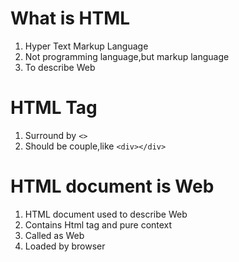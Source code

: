 # What is HTML
1. Hyper Text Markup Language
2. Not programming language,but markup language
3. To describe Web

# HTML Tag
1. Surround by `<>`
2. Should be couple,like `<div></div>`

# HTML document is Web
1. HTML document used to describe Web
2. Contains Html tag and pure context
3. Called as Web
4. Loaded by browser
